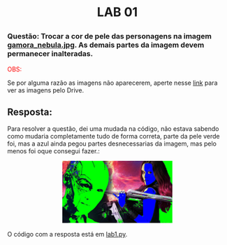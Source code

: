 <h1>
    <p align="center">
        LAB 01
    </p>
</h1>

### Questão: Trocar a cor de pele das personagens na imagem [gamora_nebula.jpg](./gamora_nebula.jpg). As demais partes da imagem devem permanecer inalteradas.

<p style="color:red">OBS:</p> 

Se por alguma razão as imagens não aparecerem, aperte nesse [link](https://drive.google.com/drive/u/3/folders/1hJKmnn5sAdxyLd4pMh5MvbxgUwq1tDji) para ver as imagens pelo Drive.

## Resposta:
Para resolver a questão, dei uma mudada na código, não estava sabendo como mudaria completamente tudo de forma correta, parte da pele verde foi, mas a azul ainda pegou partes desnecessarias da imagem, mas pelo menos foi oque consegui fazer.:

<p align="center">
  <img src="resultado.jpg" width="50%"/>
</p>

O código com a resposta está em [lab1.py](./lab1.py).
